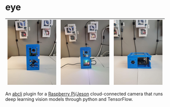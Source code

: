 # eye

| ![image](https://github.com/kamangir/blue-bracket/raw/main/images/chenar-grove-1.jpg) | ![image](https://github.com/kamangir/blue-bracket/raw/main/images/cube-1.jpg) | ![image](https://github.com/kamangir/blue-bracket/raw/main/images/eye_nano-1.jpg) |
|---|---|---|

An [abcli](https://github.com/kamangir/awesome-bash-cli) plugin for a [Raspberry Pi](https://github.com/kamangir/blue-bracket/blob/main/designs/cube.md)/[Jeson](https://github.com/kamangir/blue-bracket/blob/main/designs/eye_nano.md) cloud-connected camera that runs deep learning vision models through python and TensorFlow.

